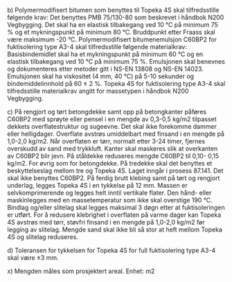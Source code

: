 b) Polymermodifisert bitumen som benyttes til Topeka 4S skal tilfredsstille følgende krav:
Det benyttes PMB 75/130-80 som beskrevet i håndbok N200 Vegbygging. Det skal ha en elastisk tilbakegang ved 10 °C på minimum 75 % og et mykningspunkt på minimum 80 °C. Bruddpunkt etter Fraass skal være maksimum -20 °C.
Polymermodifisert bitumenemulsjon C60BP2 for fuktisolering type A3-4 skal tilfredsstille følgende materialkrav:
Basisbindemidlet skal ha et mykningspunkt på minimum 60 °C og en elastisk tilbakegang ved 10 °C på minimum 75 %. Emulsjonen skal benevnes og dokumenteres etter metoder gitt i NS-EN 13808 og NS-EN 14023. Emulsjonen skal ha viskositet (4 mm, 40 °C) på 5-10 sekunder og bindemiddelinnhold på 60 ± 2 %.
Topeka 4S for fuktisolering type A3-4 skal tilfredsstille materialkrav angitt for massetypen i håndbok N200 Vegbygging.

c) På rengjort og tørt betongdekke samt opp på betongkanter påføres C60BP2 med sprøyte eller pensel i en mengde av 0,3-0,5 kg/m2 tilpasset dekkets overflatestruktur og sugeevne. Det skal ikke forekomme dammer eller helligdager. Overflate avstrøs umiddelbart med finsand i en mengde på 1,0-2,0 kg/m2. Når overflaten er tørr, normalt etter 3-24 timer, fjernes overskudd av sand med trykkluft. Kanter skal maskeres slik at overkanten av C60BP2 blir jevn.
På ståldekke reduseres mengde C60BP2 til 0,10- 0,15 kg/m2. For øvrig som for betongdekke.
På tredekke skal det benyttes et beskyttelseslag mellom tre og Topeka 4S. Laget inngår i prosess 87.141. Det skal ikke benyttes C60BP2.
På ferdig brutt klebing samt på tørt og rengjort underlag, legges Topeka 4S i en tykkelse på 12 mm. Massen er selvkomprimerende og legges helt inntil vertikale flater. Den hånd- eller maskinlegges med en massetemperatur som ikke skal overstige 190 °C.
Bindlag og/eller slitelag skal legges maksimal 3 døgn etter at fuktisoleringen er utført.
For å redusere klebrighet i overflaten på varme dager kan Topeka 4S avstrøs med tørr, støvfri finsand i en mengde på 1,0-2,0 kg/m2 før legging av slitelag. Mengde sand skal ikke bli så stor at heft mellom Topeka 4S og slitelag reduseres.

d) Toleransen for tykkelsen for Topeka 4S for full fuktisolering type A3-4 skal være ±3 mm.

x) Mengden måles som prosjektert areal. Enhet: m2

